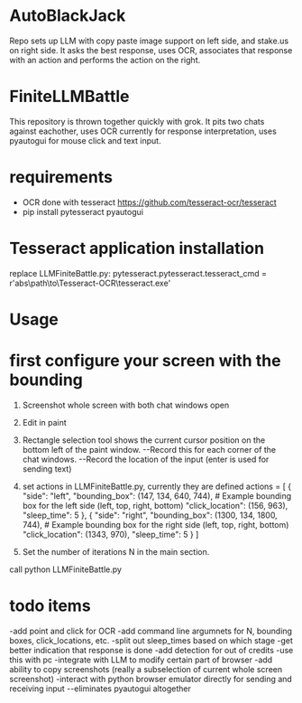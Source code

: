 # AutoBlackJack
Repo sets up LLM with copy paste image support on left side, and stake.us on right side. It asks the best response, uses OCR, associates that response with an action and performs the action on the right.

# FiniteLLMBattle
This repository is thrown together quickly with grok. It pits two chats against eachother, uses OCR currently for response interpretation, uses pyautogui for mouse click and text input.

# requirements
- OCR done with tesseract https://github.com/tesseract-ocr/tesseract
- pip install pytesseract pyautogui

# Tesseract application installation
replace LLMFiniteBattle.py:
	pytesseract.pytesseract.tesseract_cmd = r'abs\path\to\Tesseract-OCR\tesseract.exe'
	
# Usage

# first configure your screen with the bounding 
1. Screenshot whole screen with both chat windows open
2. Edit in paint
3. Rectangle selection tool shows the current cursor position on the bottom left of the paint window.
--Record this for each corner of the chat windows.
--Record the location of the input (enter is used for sending text)
4. set actions in LLMFiniteBattle.py, currently they are defined 
actions = [
        {
            "side": "left",
            "bounding_box": (147, 134, 640, 744),  # Example bounding box for the left side (left, top, right, bottom)
            "click_location": (156, 963),
            "sleep_time": 5
        },
        {
            "side": "right",
            "bounding_box": (1300, 134, 1800, 744),  # Example bounding box for the right side (left, top, right, bottom)
            "click_location": (1343, 970),
            "sleep_time": 5
        }
    ]
	
5. Set the number of iterations N in the main section.

call python LLMFiniteBattle.py

# todo items
-add point and click for OCR
-add command line argumnets for N, bounding boxes, click_locations, etc.
-split out sleep_times based on which stage
-get better indication that response is done
-add detection for out of credits
-use this with pc
-integrate with LLM to modify certain part of browser
-add ability to copy screenshots (really a subselection of current whole screen screenshot)
-interact with python browser emulator directly for sending and receiving input
--eliminates pyautogui altogether
